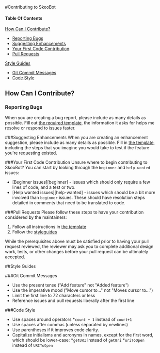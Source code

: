 #Contributing to SkooBot

#### Table Of Contents

[How Can I Contribute?](#how-can-i-contribute)
  * [Reporting Bugs](#reporting-bugs)
  * [Suggesting Enhancements](#suggesting-enhancements)
  * [Your First Code Contribution](#your-first-code-contribution)
  * [Pull Requests](#pull-requests)

[Style Guides](#style-guides)
* [Git Commit Messages](#git-commit-messages)
* [Code Style](#code-style)

## How Can I Contribute?

### Reporting Bugs
When you are creating a bug report, please include as many details as possible. Fill out [the required template](ISSUE_TEMPLATE.md), the information it asks for helps me resolve or respond to issues faster.

###Suggesting Enhancements
When you are creating an enhancement suggestion, please include as many details as possible. Fill in [the template](ISSUE_TEMPLATE.md), including the steps that you imagine you would take to test if the feature you're requesting existed.

###Your First Code Contribution
Unsure where to begin contributing to SkooBot? You can start by looking through the `beginner` and `help-wanted` issues:

* [Beginner issues][beginner] - issues which should only require a few lines of code, and a test or two.
* [Help wanted issues][help-wanted] - issues which should be a bit more involved than `beginner` issues. These should have resolution steps detailed in comments that need to be translated to code.

###Pull Requests
Please follow these steps to have your contribution considered by the maintainers:

1. Follow all instructions in [the template](PULL_REQUEST_TEMPLATE.md)
2. Follow the [styleguides](#styleguides)

While the prerequisites above must be satisfied prior to having your pull request reviewed, the reviewer may ask you to complete additional design work, tests, or other changes before your pull request can be ultimately accepted.

##Style Guides

###Git Commit Messages
* Use the present tense ("Add feature" not "Added feature")
* Use the imperative mood ("Move cursor to..." not "Moves cursor to...")
* Limit the first line to 72 characters or less
* Reference issues and pull requests liberally after the first line

###Code Style
* Use spaces around operators
  *`count + 1` instead of `count+1`
* Use spaces after commas (unless separated by newlines)
* Use parentheses if it improves code clarity.
* Capitalize initialisms and acronyms in names, except for the first word, which should be lower-case:
  *`getURI` instead of `getUri`
  *`uriToOpen` instead of `URIToOpen`
